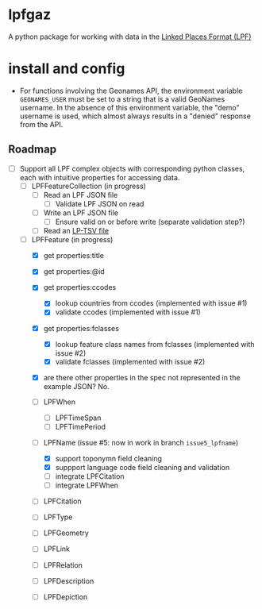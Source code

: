 # lpfgaz

A python package for working with data in the [Linked Places Format (LPF)](https://github.com/LinkedPasts/linked-places-format)

# install and config

- For functions involving the Geonames API, the environment variable `GEONAMES_USER` must be set to a string that is a valid GeoNames username. In the absence of this environment variable, the "demo" username is used, which almost always results in a "denied" response from the API.

## Roadmap

- [ ] Support all LPF complex objects with corresponding python classes, each with intuitive properties for accessing data.
    - [ ] LPFFeatureCollection (in progress)
        - [ ] Read an LPF JSON file
            - [ ] Validate LPF JSON on read
        - [ ] Write an LPF JSON file
            - [ ] Ensure valid on or before write (separate validation step?)
        - [ ] Read an [LP-TSV file](https://github.com/LinkedPasts/linked-places-format/blob/main/tsv_0.5.md)
    - [ ] LPFFeature (in progress)
        - [x] get properties:title
        - [x] get properties:@id
        - [x] get properties:ccodes
            - [x] lookup countries from ccodes (implemented with issue #1)
            - [x] validate ccodes (implemented with issue #1)
        - [x] get properties:fclasses
            - [x] lookup feature class names from fclasses (implemented with issue #2)
            - [x] validate fclasses (implemented with issue #2)
        - [x] are there other properties in the spec not represented in the example JSON? No.
        - [ ] LPFWhen
            - [ ] LPFTimeSpan
            - [ ] LPFTimePeriod
        - [ ] LPFName (issue #5: now in work in branch `issue5_lpfname`)
            - [x] support toponymn field cleaning
            - [x] suppport language code field cleaning and validation
            - [ ] integrate LPFCitation
            - [ ] integrate LPFWhen
        - [ ] LPFCitation
        - [ ] LPFType
        - [ ] LPFGeometry
        - [ ] LPFLink
        - [ ] LPFRelation
        - [ ] LPFDescription
        - [ ] LPFDepiction


